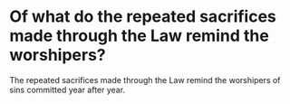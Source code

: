 # Of what do the repeated sacrifices made through the Law remind the worshipers?

The repeated sacrifices made through the Law remind the worshipers of sins committed year after year.
